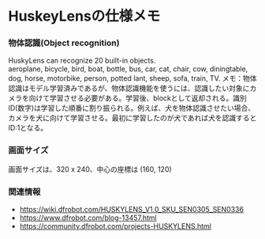 # HuskeyLensの仕様メモ

### 物体認識(Object recognition)
HuskyLens can recognize 20 built-in objects. <br>
aeroplane, bicycle, bird, boat, bottle, bus, car, cat, chair, cow, diningtable, dog, horse, motorbike, person, potted lant, sheep, sofa, train, TV.
メモ：物体認識はモデル学習済みであるが、物体認識機能を使うには、認識したい対象にカメラを向けて学習させる必要がある。学習後、blockとして返却される。識別ID(数字)は学習した順番に割り振られる。例えば、犬を物体認識させたい場合、カメラを犬に向けて学習させる。最初に学習したのが犬であれば犬を認識するとID:1となる。

### 画面サイズ
画面サイズは、320 x 240、中心の座標は (160, 120)







### 関連情報
- https://wiki.dfrobot.com/HUSKYLENS_V1.0_SKU_SEN0305_SEN0336
- https://www.dfrobot.com/blog-13457.html
- https://community.dfrobot.com/projects-HUSKYLENS.html
